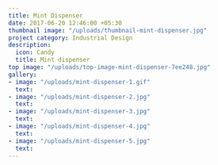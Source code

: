 ```yaml
---
title: Mint Dispenser
date: 2017-06-20 12:46:00 +05:30
thumbnail image: "/uploads/thumbnail-mint-dispenser.jpg"
project category: Industrial Design
description:
  icon: Candy
  title: Mint dispenser
top image: "/uploads/top-image-mint-dispenser-7ee248.jpg"
gallery:
- image: "/uploads/mint-dispenser-1.gif"
  text: 
- image: "/uploads/mint-dispenser-2.jpg"
  text: 
- image: "/uploads/mint-dispenser-3.jpg"
  text: 
- image: "/uploads/mint-dispenser-4.jpg"
  text: 
- image: "/uploads/mint-dispenser-5.jpg"
  text: 
---
```


